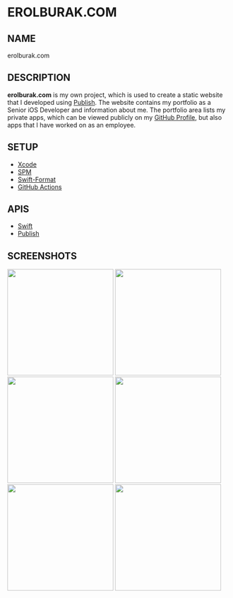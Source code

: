 # EROLBURAK.COM

## NAME
erolburak.com

## DESCRIPTION
**erolburak.com** is my own project, which is used to create a static website that I developed using [Publish](https://github.com/JohnSundell/Publish). The website contains my portfolio as a Senior iOS Developer and information about me. The portfolio area lists my private apps, which can be viewed publicly on my [GitHub Profile](https://github.com/erolburak), but also apps that I have worked on as an employee.

## SETUP
- [Xcode](https://developer.apple.com/xcode/)
- [SPM](https://github.com/swiftlang/swift-package-manager)
- [Swift-Format](https://github.com/swiftlang/swift-format)
- [GitHub Actions](https://docs.github.com/en/actions)

## APIS
- [Swift](https://github.com/swiftlang/swift)
- [Publish](https://github.com/JohnSundell/Publish)

## SCREENSHOTS
<img width="240" src="https://github.com/user-attachments/assets/4f7b43c9-286b-48bd-ab93-e2ef879a5972#gh-light-mode-only">
<img width="240" src="https://github.com/user-attachments/assets/082bbccf-1eca-4e07-812f-033a13118a77#gh-dark-mode-only">
<img width="240" src="https://github.com/user-attachments/assets/83375c06-ea78-4da4-a465-1148b5fbc4f4#gh-light-mode-only">
<img width="240" src="https://github.com/user-attachments/assets/b6adef23-c77e-4813-a389-604183491484#gh-dark-mode-only">
<img width="240" src="https://github.com/user-attachments/assets/86f74391-57ba-48bc-ae06-9137c44fdddf#gh-light-mode-only">
<img width="240" src="https://github.com/user-attachments/assets/02a08a1d-b79f-453f-b53d-0762e9b029df#gh-dark-mode-only">
